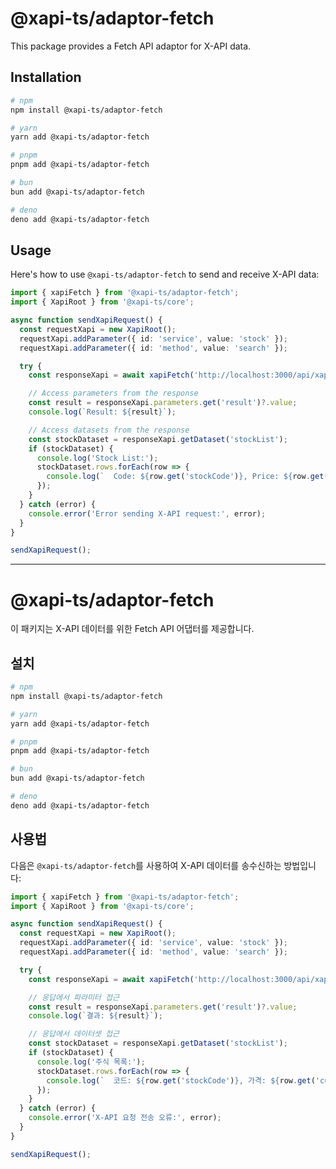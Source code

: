 # @xapi-ts/adaptor-fetch

This package provides a Fetch API adaptor for X-API data.

## Installation

```bash
# npm
npm install @xapi-ts/adaptor-fetch

# yarn
yarn add @xapi-ts/adaptor-fetch

# pnpm
pnpm add @xapi-ts/adaptor-fetch

# bun
bun add @xapi-ts/adaptor-fetch

# deno
deno add @xapi-ts/adaptor-fetch
```

## Usage

Here's how to use `@xapi-ts/adaptor-fetch` to send and receive X-API data:

```typescript
import { xapiFetch } from '@xapi-ts/adaptor-fetch';
import { XapiRoot } from '@xapi-ts/core';

async function sendXapiRequest() {
  const requestXapi = new XapiRoot();
  requestXapi.addParameter({ id: 'service', value: 'stock' });
  requestXapi.addParameter({ id: 'method', value: 'search' });

  try {
    const responseXapi = await xapiFetch('http://localhost:3000/api/xapi', requestXapi);

    // Access parameters from the response
    const result = responseXapi.parameters.get('result')?.value;
    console.log(`Result: ${result}`);

    // Access datasets from the response
    const stockDataset = responseXapi.getDataset('stockList');
    if (stockDataset) {
      console.log('Stock List:');
      stockDataset.rows.forEach(row => {
        console.log(`  Code: ${row.get('stockCode')}, Price: ${row.get('currentPrice')}`);
      });
    }
  } catch (error) {
    console.error('Error sending X-API request:', error);
  }
}

sendXapiRequest();
```

---

# @xapi-ts/adaptor-fetch

이 패키지는 X-API 데이터를 위한 Fetch API 어댑터를 제공합니다.

## 설치

```bash
# npm
npm install @xapi-ts/adaptor-fetch

# yarn
yarn add @xapi-ts/adaptor-fetch

# pnpm
pnpm add @xapi-ts/adaptor-fetch

# bun
bun add @xapi-ts/adaptor-fetch

# deno
deno add @xapi-ts/adaptor-fetch
```

## 사용법

다음은 `@xapi-ts/adaptor-fetch`를 사용하여 X-API 데이터를 송수신하는 방법입니다:

```typescript
import { xapiFetch } from '@xapi-ts/adaptor-fetch';
import { XapiRoot } from '@xapi-ts/core';

async function sendXapiRequest() {
  const requestXapi = new XapiRoot();
  requestXapi.addParameter({ id: 'service', value: 'stock' });
  requestXapi.addParameter({ id: 'method', value: 'search' });

  try {
    const responseXapi = await xapiFetch('http://localhost:3000/api/xapi', requestXapi);

    // 응답에서 파라미터 접근
    const result = responseXapi.parameters.get('result')?.value;
    console.log(`결과: ${result}`);

    // 응답에서 데이터셋 접근
    const stockDataset = responseXapi.getDataset('stockList');
    if (stockDataset) {
      console.log('주식 목록:');
      stockDataset.rows.forEach(row => {
        console.log(`  코드: ${row.get('stockCode')}, 가격: ${row.get('currentPrice')}`);
      });
    }
  } catch (error) {
    console.error('X-API 요청 전송 오류:', error);
  }
}

sendXapiRequest();
```